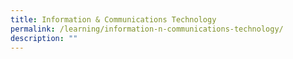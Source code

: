 ```yaml
---
title: Information & Communications Technology
permalink: /learning/information-n-communications-technology/
description: ""
---
```

